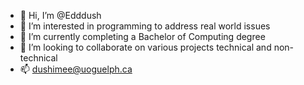 - 👋 Hi, I’m @Edddush
- 👀 I’m interested in programming to address real world issues
- 🌱 I’m currently completing a Bachelor of Computing degree
- 💞️ I’m looking to collaborate on various projects technical and non-technical
- 📫 dushimee@uoguelph.ca

<!---
Edddush/Edddush is a ✨ special ✨ repository because its `README.md` (this file) appears on your GitHub profile.
You can click the Preview link to take a look at your changes.
--->
